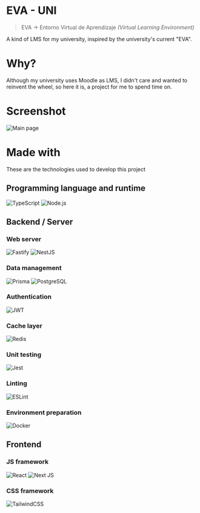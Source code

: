 # EVA - UNI

>EVA -> Entorno Virtual de Aprendizaje *(Virtual Learning Environment)*

A kind of LMS for my university, inspired by the university's current "EVA".

# Why?

Although my university uses Moodle as LMS, I didn't care and wanted to reinvent the wheel, so here it is, a project for me to spend time on.

# Screenshot
![Main page](https://media.discordapp.net/attachments/982436046056857620/1053187774393634856/image.png?width=936&height=454)

# Made with
These are the technologies used to develop this project

## Programming language and runtime
![TypeScript](https://img.shields.io/badge/typescript-%23007ACC.svg?style=for-the-badge&logo=typescript&logoColor=white)
![Node.js](https://img.shields.io/badge/node.js-6DA55F?style=for-the-badge&logo=node.js&logoColor=white)

## Backend / Server
### Web server
![Fastify](https://img.shields.io/badge/fastify-%23000000.svg?style=for-the-badge&logo=fastify&logoColor=white)
![NestJS](https://img.shields.io/badge/nestjs-%23E0234E.svg?style=for-the-badge&logo=nestjs&logoColor=white)

### Data management
![Prisma](https://img.shields.io/badge/Prisma-3982CE?style=for-the-badge&logo=Prisma&logoColor=white)
![PostgreSQL](https://img.shields.io/badge/postgres-%23316192.svg?style=for-the-badge&logo=postgresql&logoColor=white)

### Authentication
![JWT](https://img.shields.io/badge/JWT-black?style=for-the-badge&logo=JSON%20web%20tokens)

### Cache layer
![Redis](https://img.shields.io/badge/redis-%23DD0031.svg?style=for-the-badge&logo=redis&logoColor=white)

### Unit testing
![Jest](https://img.shields.io/badge/-jest-%23C21325?style=for-the-badge&logo=jest&logoColor=white)

### Linting
![ESLint](https://img.shields.io/badge/ESLint-4B3263?style=for-the-badge&logo=eslint&logoColor=white)

### Environment preparation
![Docker](https://img.shields.io/badge/docker-%230db7ed.svg?style=for-the-badge&logo=docker&logoColor=white)

## Frontend
### JS framework
![React](https://img.shields.io/badge/React-blue?style=for-the-badge&logo=react&logoColor=white)
![Next JS](https://img.shields.io/badge/Next-black?style=for-the-badge&logo=next.js&logoColor=white)
### CSS framework
![TailwindCSS](https://img.shields.io/badge/tailwindcss-%2338B2AC.svg?style=for-the-badge&logo=tailwind-css&logoColor=white)